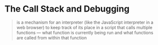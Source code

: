 # The Call Stack and Debugging
> is a mechanism for an interpreter (like the JavaScript interpreter in a web browser) to keep track of its place in a script that calls multiple functions — what function
>  is currently being run and what functions are called from within that function
